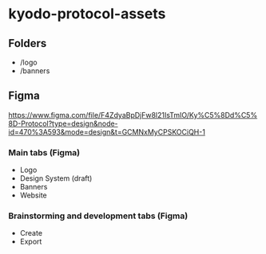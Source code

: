 # kyodo-protocol-assets

## Folders

- /logo
- /banners


## Figma

https://www.figma.com/file/F4ZdyaBpDjFw8l21IsTmIO/Ky%C5%8Dd%C5%8D-Protocol?type=design&node-id=470%3A593&mode=design&t=GCMNxMyCPSKOCiQH-1

### Main tabs (Figma)

- Logo
- Design System (draft)
- Banners
- Website

### Brainstorming and development tabs (Figma)

- Create
- Export
